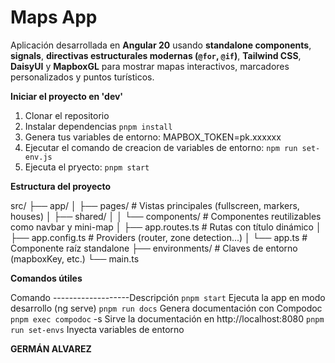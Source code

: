 # Maps App

Aplicación desarrollada en **Angular 20** usando **standalone components**, **signals**, **directivas estructurales modernas (`@for`, `@if`)**, **Tailwind CSS**, **DaisyUI** y **MapboxGL** para mostrar mapas interactivos, marcadores personalizados y puntos turísticos.

**Iniciar el proyecto en 'dev'**

1. Clonar el repositorio
2. Instalar dependencias
```pnpm install```
3. Genera tus variables de entorno:
MAPBOX_TOKEN=pk.xxxxxx
4. Ejecutar el comando de creacion de variables de entorno:
 ```npm run set-env.js```
5. Ejecuta el pryecto:
```pnpm start```

**Estructura del proyecto**

src/
├── app/
│   ├── pages/               # Vistas principales (fullscreen, markers, houses)
│   ├── shared/
│   │   └── components/      # Componentes reutilizables como navbar y mini-map
│   ├── app.routes.ts        # Rutas con título dinámico
│   ├── app.config.ts        # Providers (router, zone detection...)
│   └── app.ts               # Componente raíz standalone
├── environments/            # Claves de entorno (mapboxKey, etc.)
└── main.ts  

**Comandos útiles**


Comando	-------------------Descripción
```pnpm start```	Ejecuta la app en modo desarrollo (ng serve)
```pnpm run docs```	Genera documentación con Compodoc
```pnpm exec compodoc``` -s	Sirve la documentación en http://localhost:8080
```pnpm run set-envs```	Inyecta variables de entorno

**GERMÁN ALVAREZ**
